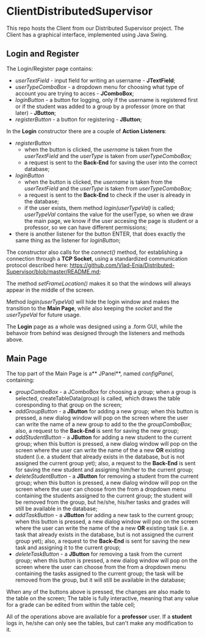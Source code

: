 # ClientDistributedSupervisor

This repo hosts the Client from our Distributed Supervisor project. The Client has a graphical interface, implemented using Java Swing. 

## Login and Register

The Login/Register page contains:
  - _userTextField_ - input field for writing an username - **JTextField**;
  - _userTypeComboBox_ - a dropdown menu for choosing what type of account you are trying to acces - **JComboBox**;
  - _loginButton_ - a button for logging, only if the username is registered first or if the student was added to a group by a professor (more on that later) - **JButton**;
  - _registerButton_ - a button for registering - **JButton**;
  
In the **Login** constructor there are a couple of **Action Listeners**:
  - _registerButton_ 
    - when the button is clicked, the _username_ is taken from the _userTextField_ and the _userType_ is taken from _userTypeComboBox_;
    - a request is sent to the **Back-End** for saving the user into the correct database;
  - _loginButton_
    - when the button is clicked, the _username_ is taken from the _userTextField_ and the _userType_ is taken from _userTypeComboBox_;
    - a request is sent to the **Back-End** to check if the user is already in the database;
    - if the user exists, them method _login(userTypeVal)_ is called; _userTypeVal_ contains the value for the userType, so when we draw the main page, we know if the user accesing the page is student or a professor, so we can have different permissions;
  - there is another listener for the button ENTER, that does exactly the same thing as the listener for _loginButton_;
  
The constructor also calls for the _connect()_ method, for establishing a connection through a **TCP Socket**, using a standardized communication protocol described here: https://github.com/Vlad-Enia/Distributed-Supervisor/blob/master/README.md;

The method _setFrameLocation()_ makes it so that the windows will always appear in the middle of the screen.

Method _login(userTypeVal)_ will hide the login window and makes the transition to the **Main Page**, while also keeping the _socket_ and the _userTypeVal_ for future usage.
  
The **Login** page as a whole was designed using a .form GUI, while the behavoir from behind was designed through the listeners and methods above.

## Main Page

The top part of the Main Page is a** JPanel**, named _configPanel_, containing:
  - _groupComboBox_ - a JComboBox for choosing a group; when a group is selected, createTableData(group) is called, which draws the table coresponding to that group on the screen;
  - _addGroupButton_ - a **JButton** for adding a new group; when this button is pressed, a new dialog window will pop on the screen where the user can write the name of a new group to add to the the _groupComboBox_; also, a request to the **Back-End** is sent for saving the new group;
  - _addStudentButton_ - a **JButton** for adding a new student to the current group; when this button is pressed, a new dialog window will pop on the screen where the user can write the name of the a new **OR** existing student (i.e. a student that already exists in the database, but is not assigned the current group yet); also, a request to the **Back-End** is sent for saving the new student and assigning him/her to the current group; 
  - _deleteStudentButton_ - a **JButton** for removing a student from the current group; when this button is pressed, a new dialog window will pop on the screen where the user can choose from the from a dropdown menu containing the students assigned to the current group; the student will be removed from the group, but he/she, his/her tasks and grades will still be available in the database;
  - _addTaskButton_ - a **JButton** for adding a new task to the current group; when this button is pressed, a new dialog window will pop on the screen where the user can write the name of the a new **OR** existing task (i.e. a task that already exists in the database, but is not assigned the current group yet); also, a request to the **Back-End** is sent for saving the new task and assigning it to the current group; 
  - _deleteTaskButton_ - a **JButton** for removing a task from the current group; when this button is pressed, a new dialog window will pop on the screen where the user can choose from the from a dropdown menu containing the tasks assigned to the current group; the task will be removed from the group, but it will still be available in the database;

When any of the buttons above is pressed, the changes are also made to the table on the screen;
The table is fully interactive, meaning that any value for a grade can be edited from within the table cell;

All of the operations above are available for a **professor** user. If a **student** logs in, he/she can only see the tables, but can't make any modification to it.

